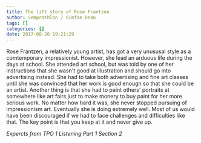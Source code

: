 ```yaml
---
title: The lift story of Rose Frantzen
author: Semprathlon / Simfae Dean
tags: []
categories: []
date: 2017-08-26 19:21:29
---
```

Rose Frantzen, a relatively young artist, has got a very unususal style as a comtemporary impressionist. However, she lead an arduous life during the days at school. She attended art school, but was told by one of her instructions that she wasn't good at illustration and should go into advertising instead. She had to take both advertising and fine art classes until she was convinced that her work is good enough so that she could be an artist. Another thing is that she had to paint others' portraits at somewhere like art fairs just to make monery to buy paint for her more serious work. No matter how hard it was, she never stopped pursuing of impressionism art. Eventually she is doing extremely well.
Most of us would have been discouraged if we had to face challenges and difficulties like that. The key point is that you keep at it and never give up.

*Expercts from TPO 1 Listening Part 1 Section 2*